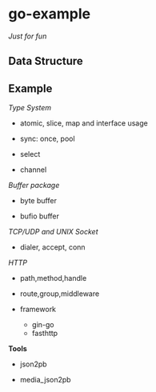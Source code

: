 # go-example

*Just for fun*

## Data Structure


## Example

*Type System*

- atomic, slice, map and interface usage

- sync: once, pool

- select

- channel

*Buffer package*

- byte buffer

- bufio buffer


*TCP/UDP and UNIX Socket*

- dialer, accept, conn


*HTTP*

- path,method,handle

- route,group,middleware

- framework
    - gin-go
    - fasthttp


**Tools**
- json2pb
* media_json2pb
